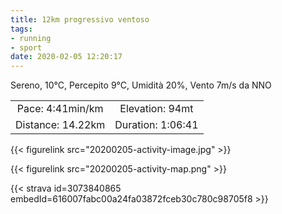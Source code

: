 ```yaml
---
title: 12km progressivo ventoso
tags:
- running
- sport
date: 2020-02-05 12:20:17
---
```

Sereno, 10°C, Percepito 9°C, Umidità 20%, Vento 7m/s da NNO

<!--more-->

| | |
| :-: | :-: |
| Pace: 4:41min/km | Elevation: 94mt |
| Distance: 14.22km | Duration: 1:06:41 |

{{< figurelink src="20200205-activity-image.jpg" >}}


{{< figurelink src="20200205-activity-map.png" >}}


{{< strava id=3073840865 embedId=616007fabc00a24fa03872fceb30c780c98705f8 >}}
